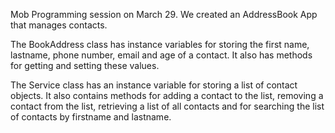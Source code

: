 Mob Programming session on March 29.
We created an AddressBook App that manages contacts.

The BookAddress class has instance variables for storing the first name, lastname, phone number, email and age of a contact.
It also has methods for getting and setting these values.

The Service class has an instance variable for storing a list of contact objects. It also contains methods for adding a contact to the list, removing a contact from the list, retrieving a list of all contacts and for searching the list of contacts by firstname and lastname.
